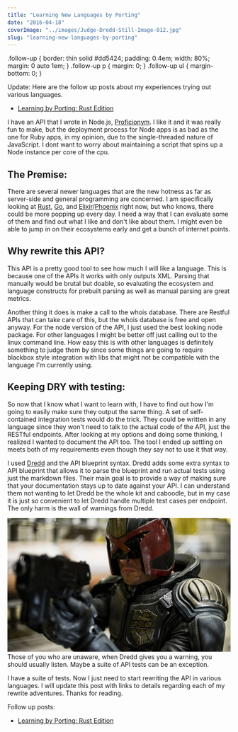 ```yaml
---
title: "Learning New Languages by Porting"
date: "2016-04-18"
coverImage: "../images/Judge-Dredd-Still-Image-012.jpg"
slug: "learning-new-languages-by-porting"
---
```


.follow-up { border: thin solid #dd5424; padding: 0.4em; width: 80%; margin: 0 auto 1em; } .follow-up p { margin: 0; } .follow-up ul { margin-bottom: 0; }

Update: Here are the follow up posts about my experiences trying out various languages.

- [Learning by Porting: Rust Edition](http://chrisgriffing.com/coding/2016/04/19/learning-by-porting-rust-edition/)

I have an API that I wrote in Node.js, [Proficionym](http://proficionym.com/). I like it and it was really fun to make, but the deployment process for Node apps is as bad as the one for Ruby apps, in my opinion, due to the single-threaded nature of JavaScript. I dont want to worry about maintaining a script that spins up a Node instance per core of the cpu.

## The Premise:

There are several newer languages that are the new hotness as far as server-side and general programming are concerned. I am specifically looking at [Rust](https://www.rust-lang.org/), [Go](https://golang.org/), and [Elixir](http://elixir-lang.org/)/[Phoenix](http://www.phoenixframework.org/) right now, but who knows, there could be more popping up every day. I need a way that I can evaluate some of them and find out what I like and don't like about them. I might even be able to jump in on their ecosystems early and get a bunch of internet points.

## Why rewrite this API?

This API is a pretty good tool to see how much I will like a language. This is because one of the APIs it works with only outputs XML. Parsing that manually would be brutal but doable, so evaluating the ecosystem and language constructs for prebuilt parsing as well as manual parsing are great metrics.

Another thing it does is make a call to the whois database. There are Restful APIs that can take care of this, but the whois database is free and open anyway. For the node version of the API, I just used the best looking node package. For other languages I might be better off just calling out to the linux command line. How easy this is with other languages is definitely something to judge them by since some things are going to require blackbox style integration with libs that might not be compatible with the language I'm currently using.

## Keeping DRY with testing:

So now that I know what I want to learn with, I have to find out how I'm going to easily make sure they output the same thing. A set of self-contained integration tests would do the trick. They could be written in any language since they won't need to talk to the actual code of the API, just the RESTful endpoints. After looking at my options and doing some thinking, I realized I wanted to document the API too. The tool I ended up settling on meets both of my requirements even though they say not to use it that way.

I used [Dredd](https://github.com/apiaryio/dredd) and the API blueprint syntax. Dredd adds some extra syntax to API blueprint that allows it to parse the blueprint and run actual tests using just the markdown files. Their main goal is to provide a way of making sure that your documentation stays up to date against your API. I can understand them not wanting to let Dredd be the whole kit and caboodle, but in my case it is just so convenient to let Dredd handle multiple test cases per endpoint. The only harm is the wall of warnings from Dredd.

[![Judge Dredd Still Image](../images/Judge-Dredd-Still-Image-012-768x461.jpg)](http://chrisgriffing.com/wp-content/uploads/2016/04/Judge-Dredd-Still-Image-012.jpg) Those of you who are unaware, when Dredd gives you a warning, you should usually listen. Maybe a suite of API tests can be an exception.

I have a suite of tests. Now I just need to start rewriting the API in various languages. I will update this post with links to details regarding each of my rewrite adventures. Thanks for reading.

Follow up posts:

- [Learning by Porting: Rust Edition](http://chrisgriffing.com/coding/2016/04/19/learning-by-porting-rust-edition/)
